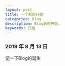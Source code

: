 ```yaml
---
layout: post
title: 一个新的开始
categories: Blog
description: Blog新的开始。
keywords: 开始
---
```


### 2019 年 8 月 13 日

记一下Blog的诞生
